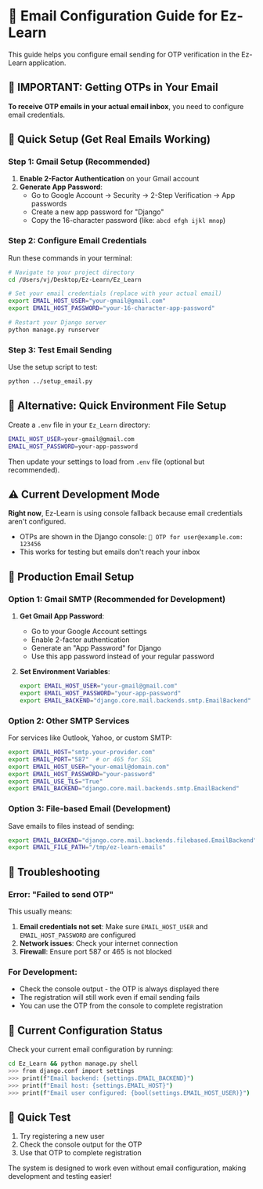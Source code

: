 # 📧 Email Configuration Guide for Ez-Learn

This guide helps you configure email sending for OTP verification in the Ez-Learn application.

## 🚨 IMPORTANT: Getting OTPs in Your Email

**To receive OTP emails in your actual email inbox**, you need to configure email credentials.

## 🚀 Quick Setup (Get Real Emails Working)

### Step 1: Gmail Setup (Recommended)
1. **Enable 2-Factor Authentication** on your Gmail account
2. **Generate App Password**:
   - Go to Google Account → Security → 2-Step Verification → App passwords
   - Create a new app password for "Django"
   - Copy the 16-character password (like: `abcd efgh ijkl mnop`)

### Step 2: Configure Email Credentials
Run these commands in your terminal:

```bash
# Navigate to your project directory
cd /Users/vj/Desktop/Ez-Learn/Ez_Learn

# Set your email credentials (replace with your actual email)
export EMAIL_HOST_USER="your-gmail@gmail.com"
export EMAIL_HOST_PASSWORD="your-16-character-app-password"

# Restart your Django server
python manage.py runserver
```

### Step 3: Test Email Sending
Use the setup script to test:
```bash
python ../setup_email.py
```

## 🔧 Alternative: Quick Environment File Setup

Create a `.env` file in your `Ez_Learn` directory:
```bash
EMAIL_HOST_USER=your-gmail@gmail.com
EMAIL_HOST_PASSWORD=your-app-password
```

Then update your settings to load from `.env` file (optional but recommended).

## ⚠️ Current Development Mode

**Right now**, Ez-Learn is using console fallback because email credentials aren't configured.
- OTPs are shown in the Django console: `🔐 OTP for user@example.com: 123456`
- This works for testing but emails don't reach your inbox

## 📧 Production Email Setup

### Option 1: Gmail SMTP (Recommended for Development)

1. **Get Gmail App Password**:
   - Go to your Google Account settings
   - Enable 2-factor authentication
   - Generate an "App Password" for Django
   - Use this app password instead of your regular password

2. **Set Environment Variables**:
   ```bash
   export EMAIL_HOST_USER="your-gmail@gmail.com"
   export EMAIL_HOST_PASSWORD="your-app-password"
   export EMAIL_BACKEND="django.core.mail.backends.smtp.EmailBackend"
   ```

### Option 2: Other SMTP Services

For services like Outlook, Yahoo, or custom SMTP:

```bash
export EMAIL_HOST="smtp.your-provider.com"
export EMAIL_PORT="587"  # or 465 for SSL
export EMAIL_HOST_USER="your-email@domain.com"
export EMAIL_HOST_PASSWORD="your-password"
export EMAIL_USE_TLS="True"
export EMAIL_BACKEND="django.core.mail.backends.smtp.EmailBackend"
```

### Option 3: File-based Email (Development)

Save emails to files instead of sending:

```bash
export EMAIL_BACKEND="django.core.mail.backends.filebased.EmailBackend"
export EMAIL_FILE_PATH="/tmp/ez-learn-emails"
```

## 🐛 Troubleshooting

### Error: "Failed to send OTP"
This usually means:
1. **Email credentials not set**: Make sure `EMAIL_HOST_USER` and `EMAIL_HOST_PASSWORD` are configured
2. **Network issues**: Check your internet connection
3. **Firewall**: Ensure port 587 or 465 is not blocked

### For Development:
- Check the console output - the OTP is always displayed there
- The registration will still work even if email sending fails
- You can use the OTP from the console to complete registration

## 🔧 Current Configuration Status

Check your current email configuration by running:
```bash
cd Ez_Learn && python manage.py shell
>>> from django.conf import settings
>>> print(f"Email backend: {settings.EMAIL_BACKEND}")
>>> print(f"Email host: {settings.EMAIL_HOST}")
>>> print(f"Email user configured: {bool(settings.EMAIL_HOST_USER)}")
```

## 📱 Quick Test

1. Try registering a new user
2. Check the console output for the OTP
3. Use that OTP to complete registration

The system is designed to work even without email configuration, making development and testing easier!
